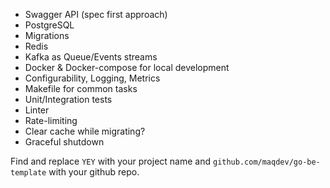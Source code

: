 - Swagger API (spec first approach)
- PostgreSQL
- Migrations
- Redis
- Kafka as Queue/Events streams
- Docker & Docker-compose for local development
- Configurability, Logging, Metrics
- Makefile for common tasks
- Unit/Integration tests
- Linter
- Rate-limiting
- Clear cache while migrating?
- Graceful shutdown

Find and replace `YEY` with your project name and `github.com/maqdev/go-be-template` with your github repo.
